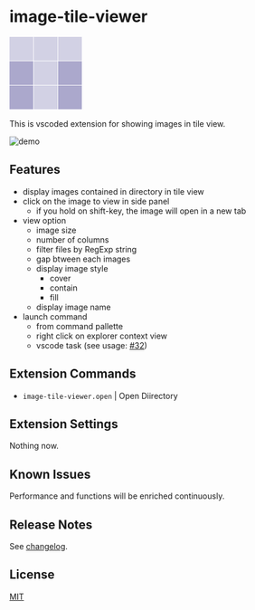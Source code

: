 # image-tile-viewer

![icon](https://github.com/ayatough/vscode-image-tile-viewer/raw/master/media/icon.png)

This is vscoded extension for showing images in tile view.

![demo](https://github.com/ayatough/vscode-image-tile-viewer/raw/master/media/demo.gif)

## Features

- display images contained in directory in tile view
- click on the image to view in side panel
  - if you hold on shift-key, the image will open in a new tab
- view option
  - image size
  - number of columns
  - filter files by RegExp string
  - gap btween each images
  - display image style
    - cover
    - contain
    - fill
  - display image name
- launch command
  - from command pallette
  - right click on explorer context view
  - vscode task (see usage: [#32](https://github.com/ayatough/vscode-image-tile-viewer/pull/32))

## Extension Commands

- `image-tile-viewer.open` | Open Diirectory

## Extension Settings

Nothing now.

## Known Issues

Performance and functions will be enriched continuously.

## Release Notes

See [changelog](./CHANGELOG.md).

## License

[MIT](LICENSE)
